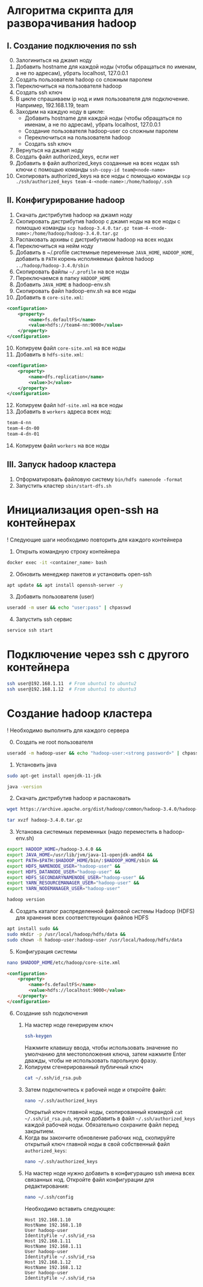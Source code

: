 # Алгоритма скрипта для разворачивания hadoop
## I. Создание подключения по ssh
0. Залогиниться на джамп ноду
1. Добавить hostname для каждой ноды (чтобы обращаться по именам, а не по адресам), убрать localhost, 127.0.0.1
2. Создать пользователя hadoop со сложным паролем
3. Переключиться на пользователя hadoop
4. Создать ssh ключ
5. В цикле спрашиваем ip нод и имя пользователя для подключение. Например, 192.168.1.19, team
6. Заходим на каждую ноду в цикле:
    - Добавить hostname для каждой ноды (чтобы обращаться по именам, а не по адресам), убрать localhost, 127.0.0.1
    - Создание пользователя hadoop-user со сложным паролем
    - Переключиться на пользователя hadoop
    - Создать ssh ключ
7. Вернуться на джамп ноду
8. Создать файл authorized_keys, если нет
9. Добавить в файл authorized_keys созданные на всех нодах ssh ключи с помощью команды `ssh-copy-id team@<node-name>`
10. Скопировать authorized_keys на все ноды с помощью команды `scp ./ssh/authorized_keys team-4-<node-name>:/home/hadoop/.ssh`

## II. Конфигурирование hadoop
1. Скачать дистрибутив hadoop на джамп ноду 
2. Скопировать дистрибутив hadoop с джамп ноды на все ноды с помощью команды `scp hadoop-3.4.0.tar.gz team-4-<node-name>:/home/hadoop/hadoop-3.4.0.tar.gz`
3. Распаковать архивы с дистрибутивом hadoop на всех нодах
4. Переключиться на нейм ноду
4. Добавить в ~/.profile системные переменные `JAVA_HOME`, `HADOOP_HOME`, добавить в `PATH` корень исполняемых файлов hadoop `../hadoop/hadoop-3.4.0/sbin`
5. Скопировать файлы `~/.profile` на все ноды
6. Переключаемся в папку `HADOOP_HOME`
7. Добавить `JAVA_HOME` в hadoop-env.sh
8. Скопировать файл hadoop-env.sh на все ноды
9. Добавить в `core-site.xml`:
```xml
<configuration>
    <property>
        <name>fs.defaultFS</name>
        <value>hdfs://team4-nn:9000</value>
    </property>
</configuration>
```
10. Копируем файл `core-site.xml` на все ноды
11. Добавить в `hdfs-site.xml`:
```xml
<configuration>
    <property>
        <name>dfs.replication</name>
        <value>3</value>
    </property>
</configuration>
```
12. Копируем файл `hdf-site.xml` на все ноды
13. Добавить в `workers` адреса всех нод:
```xml
team-4-nn
team-4-dn-00
team-4-dn-01
```
14. Копируем файл `workers` на все ноды
## III. Запуск hadoop кластера
1. Отформатировать файловую систему `bin/hdfs namenode -format`
2. Запустить кластер `sbin/start-dfs.sh`


# Инициализация open-ssh на контейнерах
! Следующие шаги необходимо повторить для каждого контейнера
1. Открыть командную строку контейнера
```bash
docker exec -it <container_name> bash
```
2. Обновить менеджер пакетов и установить open-ssh
```bash
apt update && apt install openssh-server -y
```
3. Добавить пользователя (user)
```bash
useradd -m user && echo "user:pass" | chpasswd
```
4. Запустить ssh сервис
```bash
service ssh start
```
# Подключение через ssh с другого контейнера
```bash
ssh user@192.168.1.11  # From ubuntu1 to ubuntu2
ssh user@192.168.1.12  # From ubuntu1 to ubuntu3
```
# Создание hadoop кластера
! Необходимо выполнить для каждого сервера

0. Создать не root пользователя
```bash
useradd -m hadoop-user && echo "hadoop-user:<strong password>" | chpasswd
```
1. Установить java
```bash
sudo apt-get install openjdk-11-jdk
```
```bash
java -version
```
2. Скачать дистрибутив hadoop и распаковать
```bash
wget https://archive.apache.org/dist/hadoop/common/hadoop-3.4.0/hadoop-3.4.0.tar.gz
```
```bash
tar xvzf hadoop-3.4.0.tar.gz
```
3. Установка системных переменных (надо переместить в hadoop-env.sh)
```bash
export HADOOP_HOME=/hadoop-3.4.0 &&
export JAVA_HOME=/usr/lib/jvm/java-11-openjdk-amd64 &&
export PATH=$PATH:$HADOOP_HOME/bin/:$HADOOP_HOME/sbin &&
export HDFS_NAMENODE_USER="hadoop-user" &&
export HDFS_DATANODE_USER="hadoop-user" &&
export HDFS_SECONDARYNAMENODE_USER="hadoop-user" &&
export YARN_RESOURCEMANAGER_USER="hadoop-user" &&
export YARN_NODEMANAGER_USER="hadoop-user"
```
```bash
hadoop version
```
4. Создать каталог распределенной файловой системы Hadoop (HDFS) для хранения всех соответствующих файлов HDFS
```bash
apt install sudo &&
sudo mkdir -p /usr/local/hadoop/hdfs/data &&
sudo chown -R hadoop-user:hadoop-user /usr/local/hadoop/hdfs/data
```
5. Конфигурация системы
```bash
nano $HADOOP_HOME/etc/hadoop/core-site.xml
```
```html
<configuration>
    <property>
        <name>fs.defaultFS</name>
        <value>hdfs://localhost:9000</value>
    </property>
</configuration>
```
6. Создание ssh подключения

    1. На мастер ноде генерируем ключ
        ```bash
        ssh-keygen
        ```
        Нажмите клавишу ввода, чтобы использовать значение по умолчанию для местоположения ключа, затем нажмите Enter  дважды, чтобы не использовать парольную фразу.
    2. Копируем сгенерированный публичный ключ
        ```bash
        cat ~/.ssh/id_rsa.pub
        ```
    3. Затем подключитесь к рабочей ноде и откройте файл:
        ```bash
        nano ~/.ssh/authorized_keys
        ```
        Открытый ключ главной ноды, скопированный командой `cat ~/.ssh/id_rsa.pub`, нужно добавить в файл `~/.ssh/authorized_keys` каждой рабочей ноды. Обязательно сохраните файл перед закрытием.
    4. Когда вы закончите обновление рабочих нод, скопируйте открытый ключ главной ноды в свой собственный файл `authorized_keys`:
        ```bash
        nano ~/.ssh/authorized_keys
        ```
    5. На  мастер ноде нужно добавить в конфигурацию ssh имена всех связанных нод. Откройте файл конфигурации для редактирования:
        ```bash
        nano ~/.ssh/config
        ```
        Необходимо вставить следующее:
        ```
        Host 192.168.1.10
        HostName 192.168.1.10
        User hadoop-user
        IdentityFile ~/.ssh/id_rsa
        Host 192.168.1.11
        HostName 192.168.1.11
        User hadoop-user
        IdentityFile ~/.ssh/id_rsa
        Host 192.168.1.12
        HostName 192.168.1.12
        User hadoop-user
        IdentityFile ~/.ssh/id_rsa
        ```
